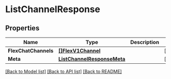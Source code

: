 # ListChannelResponse

## Properties

Name | Type | Description | Notes
------------ | ------------- | ------------- | -------------
**FlexChatChannels** | [**[]FlexV1Channel**](flex.v1.channel.md) |  |[optional] 
**Meta** | [**ListChannelResponseMeta**](ListChannelResponse_meta.md) |  |[optional] 

[[Back to Model list]](../README.md#documentation-for-models) [[Back to API list]](../README.md#documentation-for-api-endpoints) [[Back to README]](../README.md)


